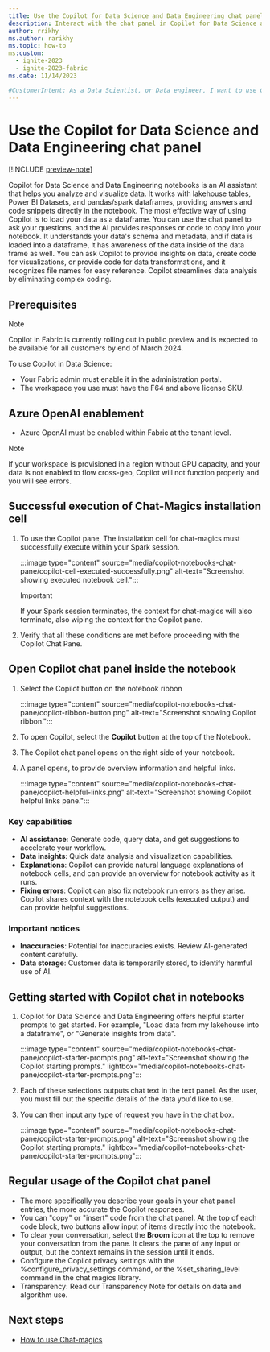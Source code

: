 ```yaml
---
title: Use the Copilot for Data Science and Data Engineering chat panel (preview)
description: Interact with the chat panel in Copilot for Data Science and Data Engineering.
author: rrikhy
ms.author: rarikhy
ms.topic: how-to
ms:custom:
  - ignite-2023
  - ignite-2023-fabric
ms.date: 11/14/2023

#CustomerIntent: As a Data Scientist, or Data engineer, I want to use Copilot for Data Science and Data Engineering to increase my productivity and help answer questions I have about my data to use with notebooks.
---
```

# Use the Copilot for Data Science and Data Engineering chat panel

[!INCLUDE [preview-note](../includes/feature-preview-note.md)]

Copilot for Data Science and Data Engineering notebooks is an AI assistant that helps you analyze and visualize data. It works with lakehouse tables, Power BI Datasets, and pandas/spark dataframes, providing answers and code snippets directly in the notebook. The most effective way of using Copilot is to load your data as a dataframe. You can use the chat panel to ask your questions, and the AI provides responses or code to copy into your notebook. It understands your data's schema and metadata, and if data is loaded into a dataframe, it has awareness of the data inside of the data frame as well. You can ask Copilot to provide insights on data, create code for visualizations, or provide code for data transformations, and it recognizes file names for easy reference. Copilot streamlines data analysis by eliminating complex coding.

## Prerequisites

> [!NOTE]
> Copilot in Fabric is currently rolling out in public preview and is expected to be available for all customers by end of March 2024. 

To use Copilot in Data Science:

- Your Fabric admin must enable it in the administration portal.
- The workspace you use must have the F64 and above license SKU.

## Azure OpenAI enablement

- Azure OpenAI must be enabled within Fabric at the tenant level.

> [!NOTE]
> If your workspace is provisioned in a region without GPU capacity, and your data is not enabled to flow cross-geo, Copilot will not function properly and you will see errors.

## Successful execution of Chat-Magics installation cell

1. To use the Copilot pane, The installation cell for chat-magics must successfully execute within your Spark session.

    :::image type="content" source="media/copilot-notebooks-chat-pane/copilot-cell-executed-successfully.png" alt-text="Screenshot showing executed notebook cell.":::

    >[!IMPORTANT]
    > If your Spark session terminates, the context for chat-magics will also terminate, also wiping the context for the Copilot pane.

1. Verify that all these conditions are met before proceeding with the Copilot Chat Pane.

## Open Copilot chat panel inside the notebook

1. Select the Copilot button on the notebook ribbon

    :::image type="content" source="media/copilot-notebooks-chat-pane/copilot-ribbon-button.png" alt-text="Screenshot showing Copilot ribbon.":::

1. To open Copilot, select the **Copilot** button at the top of the Notebook.
1. The Copilot chat panel opens on the right side of your notebook.
1. A panel opens, to provide overview information and helpful links.

    :::image type="content" source="media/copilot-notebooks-chat-pane/copilot-helpful-links.png" alt-text="Screenshot showing Copilot helpful links pane.":::

### Key capabilities

- **AI assistance**: Generate code, query data, and get suggestions to accelerate your workflow.
- **Data insights**: Quick data analysis and visualization capabilities.
- **Explanations**: Copilot can provide natural language explanations of notebook cells, and can provide an overview for notebook activity as it runs.
- **Fixing errors**: Copilot can also fix notebook run errors as they arise. Copilot shares context with the notebook cells (executed output) and can provide helpful suggestions.

### Important notices

- **Inaccuracies**: Potential for inaccuracies exists. Review AI-generated content carefully.
- **Data storage**: Customer data is temporarily stored, to identify harmful use of AI.

## Getting started with Copilot chat in notebooks

1. Copilot for Data Science and Data Engineering offers helpful starter prompts to get started. For example, "Load data from my lakehouse into a dataframe", or "Generate insights from data".

    :::image type="content" source="media/copilot-notebooks-chat-pane/copilot-starter-prompts.png" alt-text="Screenshot showing the Copilot starting prompts." lightbox="media/copilot-notebooks-chat-pane/copilot-starter-prompts.png":::

1. Each of these selections outputs chat text in the text panel. As the user, you must fill out the specific details of the data you'd like to use.
1. You can then input any type of request you have in the chat box.

    :::image type="content" source="media/copilot-notebooks-chat-pane/copilot-starter-prompts.png" alt-text="Screenshot showing the Copilot starting prompts." lightbox="media/copilot-notebooks-chat-pane/copilot-starter-prompts.png":::

## Regular usage of the Copilot chat panel

- The more specifically you describe your goals in your chat panel entries, the more accurate the Copilot responses.
- You can "copy" or "insert" code from the chat panel. At the top of each code block, two buttons allow input of items directly into the notebook.
- To clear your conversation, select the **Broom** icon at the top to remove your conversation from the pane. It clears the pane of any input or output, but the context remains in the session until it ends.
- Configure the Copilot privacy settings with the %configure_privacy_settings command, or the %set_sharing_level command in the chat magics library.
- Transparency: Read our Transparency Note for details on data and algorithm use.

## Next steps

- [How to use Chat-magics](./copilot-notebooks-chat-magics.md)
